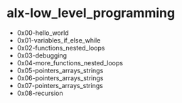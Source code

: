 # alx-low_level_programming
- 0x00-hello_world 
- 0x01-variables_if_else_while
- 0x02-functions_nested_loops                 
- 0x03-debugging
- 0x04-more_functions_nested_loops
- 0x05-pointers_arrays_strings
- 0x06-pointers_arrays_strings
- 0x07-pointers_arrays_strings
- 0x08-recursion
